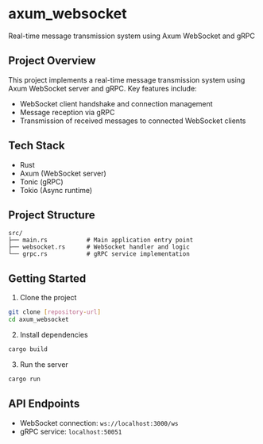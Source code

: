 # axum_websocket

Real-time message transmission system using Axum WebSocket and gRPC

## Project Overview

This project implements a real-time message transmission system using Axum WebSocket server and gRPC. Key features include:

- WebSocket client handshake and connection management
- Message reception via gRPC
- Transmission of received messages to connected WebSocket clients

## Tech Stack

- Rust
- Axum (WebSocket server)
- Tonic (gRPC)
- Tokio (Async runtime)

## Project Structure

```
src/
├── main.rs           # Main application entry point
├── websocket.rs      # WebSocket handler and logic
└── grpc.rs           # gRPC service implementation
```

## Getting Started

1. Clone the project
```bash
git clone [repository-url]
cd axum_websocket
```

2. Install dependencies
```bash
cargo build
```

3. Run the server
```bash
cargo run
```

## API Endpoints

- WebSocket connection: `ws://localhost:3000/ws`
- gRPC service: `localhost:50051`

